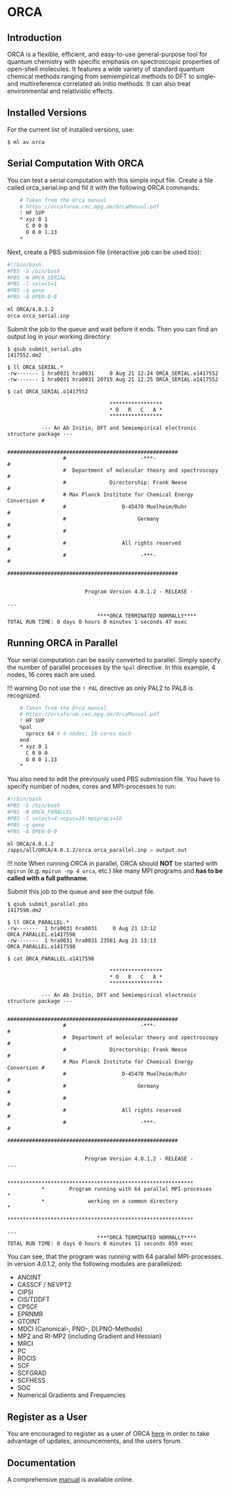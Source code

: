 # ORCA

## Introduction

ORCA is a flexible, efficient, and easy-to-use general-purpose tool for quantum chemistry with specific emphasis on spectroscopic properties of open-shell molecules. It features a wide variety of standard quantum chemical methods ranging from semiempirical methods to DFT to single- and multireference correlated ab initio methods. It can also treat environmental and relativistic effects.

## Installed Versions

For the current list of installed versions, use:

```console
$ ml av orca
```

## Serial Computation With ORCA

You can test a serial computation with this simple input file. Create a file called orca_serial.inp and fill it with the following ORCA commands:

```bash
    # Taken from the Orca manual
    # https://orcaforum.cec.mpg.de/OrcaManual.pdf
    ! HF SVP
    * xyz 0 1
      C 0 0 0
      O 0 0 1.13
    *
```

Next, create a PBS submission file (interactive job can be used too):

```bash
#!/bin/bash
#PBS -S /bin/bash
#PBS -N ORCA_SERIAL
#PBS -l select=1
#PBS -q qexp
#PBS -A OPEN-0-0

ml ORCA/4.0.1.2
orca orca_serial.inp
```

Submit the job to the queue and wait before it ends. Then you can find an output log in your working directory:

```console
$ qsub submit_serial.pbs
1417552.dm2

$ ll ORCA_SERIAL.*
-rw------- 1 hra0031 hra0031     0 Aug 21 12:24 ORCA_SERIAL.e1417552
-rw------- 1 hra0031 hra0031 20715 Aug 21 12:25 ORCA_SERIAL.o1417552

$ cat ORCA_SERIAL.o1417552

                                 *****************
                                 * O   R   C   A *
                                 *****************

           --- An Ab Initio, DFT and Semiempirical electronic structure package ---

                  #######################################################
                  #                        -***-                        #
                  #  Department of molecular theory and spectroscopy    #
                  #              Directorship: Frank Neese              #
                  # Max Planck Institute for Chemical Energy Conversion #
                  #                  D-45470 Muelheim/Ruhr              #
                  #                       Germany                       #
                  #                                                     #
                  #                  All rights reserved                #
                  #                        -***-                        #
                  #######################################################


                         Program Version 4.0.1.2 - RELEASE -

...

                             ****ORCA TERMINATED NORMALLY****
TOTAL RUN TIME: 0 days 0 hours 0 minutes 1 seconds 47 msec
```

## Running ORCA in Parallel

Your serial computation can be easily converted to parallel. Simply specify the number of parallel processes by the `%pal` directive. In this example, 4 nodes, 16 cores each are used.

!!! warning
    Do not use the `! PAL` directive as only PAL2 to PAL8 is recognized.

```bash
    # Taken from the Orca manual
    # https://orcaforum.cec.mpg.de/OrcaManual.pdf
    ! HF SVP
    %pal
      nprocs 64 # 4 nodes, 16 cores each
    end
    * xyz 0 1
      C 0 0 0
      O 0 0 1.13
    *
```

You also need to edit the previously used PBS submission file. You have to specify number of nodes, cores and MPI-processes to run:

```bash
#!/bin/bash
#PBS -S /bin/bash
#PBS -N ORCA_PARALLEL
#PBS -l select=4:ncpus=16:mpiprocs=16
#PBS -q qexp
#PBS -A OPEN-0-0

ml ORCA/4.0.1.2
/apps/all/ORCA/4.0.1.2/orca orca_parallel.inp > output.out
```

!!! note
    When running ORCA in parallel, ORCA should **NOT** be started with `mpirun` (e.g. `mpirun -np 4 orca`, etc.) like many MPI programs and **has to be called with a full pathname**.

Submit this job to the queue and see the output file.

```console
$ qsub submit_parallel.pbs
1417598.dm2

$ ll ORCA_PARALLEL.*
-rw-------  1 hra0031 hra0031     0 Aug 21 13:12 ORCA_PARALLEL.e1417598
-rw-------  1 hra0031 hra0031 23561 Aug 21 13:13 ORCA_PARALLEL.o1417598

$ cat ORCA_PARALLEL.o1417598

                                 *****************
                                 * O   R   C   A *
                                 *****************

           --- An Ab Initio, DFT and Semiempirical electronic structure package ---

                  #######################################################
                  #                        -***-                        #
                  #  Department of molecular theory and spectroscopy    #
                  #              Directorship: Frank Neese              #
                  # Max Planck Institute for Chemical Energy Conversion #
                  #                  D-45470 Muelheim/Ruhr              #
                  #                       Germany                       #
                  #                                                     #
                  #                  All rights reserved                #
                  #                        -***-                        #
                  #######################################################


                         Program Version 4.0.1.2 - RELEASE -
...

           ************************************************************
           *        Program running with 64 parallel MPI-processes    *
           *              working on a common directory               *
           ************************************************************

...
                             ****ORCA TERMINATED NORMALLY****
TOTAL RUN TIME: 0 days 0 hours 0 minutes 11 seconds 859 msec
```

You can see, that the program was running with 64 parallel MPI-processes. In version 4.0.1.2, only the following modules are parallelized:

* ANOINT
* CASSCF / NEVPT2
* CIPSI
* CIS/TDDFT
* CPSCF
* EPRNMR
* GTOINT
* MDCI (Canonical-, PNO-, DLPNO-Methods)
* MP2 and RI-MP2 (including Gradient and Hessian)
* MRCI
* PC
* ROCIS
* SCF
* SCFGRAD
* SCFHESS
* SOC
* Numerical Gradients and Frequencies

## Register as a User

You are encouraged to register as a user of ORCA [here][a] in order to take advantage of updates, announcements, and the users forum.

## Documentation

A comprehensive [manual][b] is available online.

[a]: https://orcaforum.kofo.mpg.de/
[b]: https://kofo.mpg.de/media/2/D19114521/4329011608/orca_manual-opt.pdf
